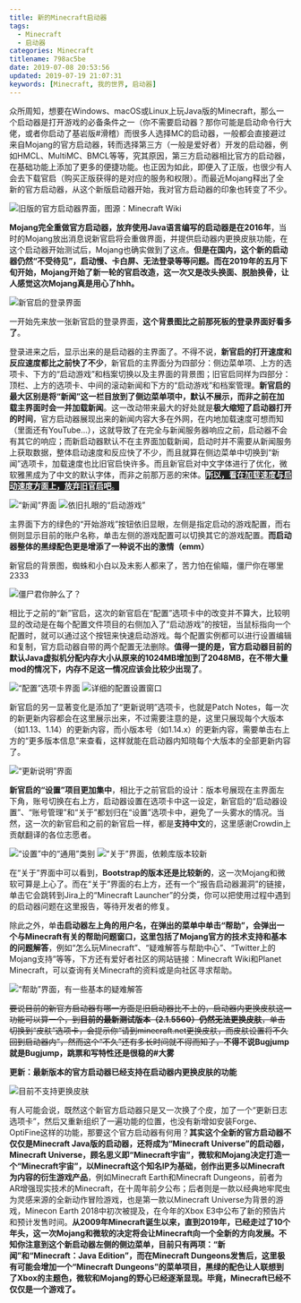 ```yaml
---
title: 新的Minecraft启动器
tags:
  - Minecraft
  - 启动器
categories: Minecraft
titlename: 798ac5be
date: 2019-07-08 20:53:56
updated: 2019-07-19 21:07:31
keywords: [Minecraft, 我的世界, 启动器]
---
```


众所周知，想要在Windows、macOS或Linux上玩Java版的Minecraft，那么一个启动器是打开游戏的必备条件之一（你不需要启动器？那你可能是启动命令行大佬，或者你启动了基岩版#滑稽）而很多人选择MC的启动器，一般都会直接避过来自Mojang的官方启动器，转而选择第三方（一般是爱好者）开发的启动器，例如HMCL、MultiMC、BMCL等等，究其原因，第三方启动器相比官方的启动器，在基础功能上添加了更多的便捷功能。也正因为如此，即便入了正版，也很少有人会去下载官启（购买正版获得的是对应的服务和权限）。而最近Mojang释出了全新的官方启动器，从这个新版启动器开始，我对官方启动器的印象也转变了不少。<!--more-->    

 ![旧版的官方启动器界面，图源：Minecraft Wiki](https://i.loli.net/2019/07/08/5d23537d0d45e16715.png)  

**Mojang完全重做官方启动器，放弃使用Java语言编写的启动器是在2016年**，当时的Mojang放出消息说新官启将会重做界面，并提供启动器内更换皮肤功能，在这个启动器开始测试后，Mojang也确实做到了这点。**但是在国内，这个新的启动器仍然“不受待见”，启动慢、卡白屏、无法登录等等问题。而在2019年的五月下旬开始，Mojang开始了新一轮的官启改造，这一次又是改头换面、脱胎换骨，让人感觉这次Mojang真是用心了hhh。**  

![新官启的登录界面](https://i.loli.net/2019/07/08/5d23537fdfc3011881.png)  

一开始先来放一张新官启的登录界面，**这个背景图比之前那死板的登录界面好看多了**。  

登录进来之后，显示出来的是启动器的主界面了。不得不说，**新官启的打开速度和反应速度都比之前快了不少**，新官启的主界面分为四部分：侧边菜单项、上方的选项卡、下方的“启动游戏”和档案切换以及主界面的背景图；旧官启同样为四部分：顶栏、上方的选项卡、中间的滚动新闻和下方的“启动游戏”和档案管理。**新官启的最大区别是将“新闻”这一栏目放到了侧边菜单项中，默认不展示，而非之前在加载主界面时会一并加载新闻**。这一改动带来最大的好处就是**极大缩短了启动器打开的时间**，官方启动器展现出来的新闻内容大多在外网，在内地加载速度可想而知（里面还有YouTube...），这就导致了在完全与新闻服务器响应之前，启动器不会有其它的响应；而新启动器默认不在主界面加载新闻，启动时并不需要从新闻服务上获取数据，整体启动速度和反应快了不少，而且就算在侧边菜单中切换到“新闻”选项卡，加载速度也比旧官启快许多。而且新官启对中文字体进行了优化，微软雅黑成为了中文的默认字体，而非之前那万恶的宋体。<span style="background:#222;color:white">**所以，看在加载速度与启动速度方面上，放弃旧官启吧**。</span>  

![“新闻”界面](https://i.loli.net/2019/07/08/5d23536d926dd75725.png) 
![依旧扎眼的“启动游戏”](https://i.loli.net/2019/07/08/5d23536c999f570850.png)  

主界面下方的绿色的“开始游戏”按钮依旧显眼，左侧是指定启动的游戏配置，而右侧则显示目前的账户名称，单击左侧的游戏配置可以切换其它的游戏配置。**而启动器整体的黑绿配色更是增添了一种说不出的激情（emm）**  

新官启的背景图，蜘蛛和小白以及末影人都来了，苦力怕在偷瞄，僵尸你在哪里2333   

![僵尸君你肿么了？](https://i.loli.net/2019/07/08/5d23537f0885f89315.png) 

相比于之前的“新”官启，这次的新官启在“配置”选项卡中的改变并不算大，比较明显的改动是在每个配置文件项目的右侧加入了“启动游戏”的按钮，当鼠标指向一个配置时，就可以通过这个按钮来快速启动游戏。每个配置实例都可以进行设置编辑和复制，官方启动器自带的两个配置无法删除。**值得一提的是，官方启动器目前的默认Java虚拟机分配内存大小从原来的1024MB增加到了2048MB，在不带大量mod的情况下，内存不足这一情况应该会比较少出现了**。   

![“配置”选项卡界面](https://i.loli.net/2019/07/08/5d23536b09ab890889.png) 
![详细的配置设置窗口](https://i.loli.net/2019/07/08/5d235369bdd7527893.png)  

新官启的另一显著变化是添加了“更新说明”选项卡，也就是Patch Notes，每一次的新更新内容都会在这里展示出来，不过需要注意的是，这里只展现每个大版本（如1.13、1.14）的更新内容，而小版本号（如1.14.x）的更新内容，需要单击右上方的“更多版本信息”来查看，这样就能在启动器内知晓每个大版本的全部更新内容了。  

![“更新说明”界面](https://i.loli.net/2019/07/08/5d2357395277411918.png)  

**新官启的“设置”项目更加集中**，相比于之前官启的设计：版本号展现在主界面左下角，账号切换在右上方，启动器设置在选项卡中这一设定，新官启的“启动器设置”、“账号管理”和“关于”都划归在“设置”选项卡中，避免了一头雾水的情况。当然，这一次的新官启和之前的新官启一样，都是**支持中文**的，这里感谢Crowdin上贡献翻译的各位志愿者。  

![“设置”中的“通用”类别](https://i.loli.net/2019/07/08/5d23536781e4b20536.png) 
![“关于”界面，依赖库版本较新](https://i.loli.net/2019/07/08/5d235366e12c661737.png)  

在“关于”界面中可以看到，**Bootstrap的版本还是比较新的**，这一次Mojang和微软可算是上心了。而在“关于”界面的右上方，还有一个“报告启动器漏洞”的链接，单击它会跳转到Jira上的“Minecraft Launcher”的分类，你可以把使用过程中遇到的启动器问题在这里报告，等待开发者的修复。  

除此之外，单**击启动器左上角的用户名，在弹出的菜单中单击“帮助”，会弹出一个与Minecraft有关的帮助问题窗口，这里包括了Mojang官方的技术支持和基本的问题解答**，例如“怎么玩Minecraft”、“疑难解答与帮助中心”、“Twitter上的Mojang支持”等等，下方还有爱好者社区的网站链接：Minecraft Wiki和Planet Minecraft，可以查询有关Minecraft的资料或是向社区寻求帮助。  

![“帮助”界面，有一些基本的疑难解答](https://i.loli.net/2019/07/08/5d235364ad16866486.png)  

~~要说目前的新官方启动器有哪一方面是旧启动器比不上的，启动器内更换皮肤这一功能可以算一个，到**目前的最新测试版本（2.1.5560）仍然无法更换皮肤**，单击切换到“皮肤”选项卡，会提示你“请到minecraft.net更换皮肤，而皮肤设置将不久回到启动器内”，然而这个“不久”还有多长时间就不得而知了，~~**不得不说Bugjump就是Bugjump，跳票和写特性还是很稳的#大雾**  

**更新：最新版本的官方启动器已经支持在启动器内更换皮肤的功能**  

![目前不支持更换皮肤](https://i.loli.net/2019/07/08/5d2353654d0e296728.png)  

有人可能会说，既然这个新官方启动器只是又一次换了个皮，加了一个“更新日志选项卡”，然后又重新组织了一遍功能的位置，也没有新增如安装Forge、OptiFine这样的功能，那要这个官方启动器有何用？**其实这个全新的官方启动器不仅仅是Minecraft Java版的启动器，还将成为“Minecraft Universe”的启动器，Minecraft Universe，顾名思义即“Minecraft宇宙”，微软和Mojang决定打造一个“Minecraft宇宙”，以Minecraft这个知名IP为基础，创作出更多以Minecraft为内容的衍生游戏产品**，例如Minecraft Earth和Minecraft Dungeons，前者为AR增强现实技术的Minecraft，在十周年前夕公布；后者则是一款以经典地牢爬虫为灵感来源的全新动作冒险游戏，也是第一款以Minecraft Universe为背景的游戏，Minecon Earth 2018中初次被提及，在今年的Xbox E3中公布了新的预告片和预计发售时间。**从2009年Minecraft诞生以来，直到2019年，已经走过了10个年头，这一次Mojang和微软的决定将会让Minecraft向一个全新的方向发展。不知你注意到这个新启动器左侧的侧边菜单，目前只有两项：“新闻”和“Minecraft：Java Edition”，而在Minecraft Dungeons发售后，这里极有可能会增加一个“Minecraft Dungeons”的菜单项目，黑绿的配色让人联想到了Xbox的主题色，微软和Mojang的野心已经逐渐显现。毕竟，Minecraft已经不仅仅是一个游戏了。**  

<style>div.post-body br {display: none}</style>